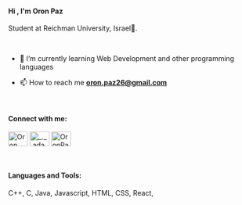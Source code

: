 <h4>Hi , I'm Oron Paz</h4>
<p>Student at Reichman University, Israel🌟.</p>
<br>

- 🌱 I’m currently learning Web Development and other programming languages

- 📫 How to reach me **oron.paz26@gmail.com**
  
<br>
<h4 align="left">Connect with me:</h4>
<p align="left">
  <a href="https://www.linkedin.com/in/oronpaz/" target="blank"><img align="center"
      src="https://raw.githubusercontent.com/rahuldkjain/github-profile-readme-generator/master/src/images/icons/Social/linked-in-alt.svg"
      alt="Oron Paz" height="30" width="40" /></a>
  <a href="https://www.instagram.com/oron_paz/" target="blank"><img align="center"
      src="https://raw.githubusercontent.com/rahuldkjain/github-profile-readme-generator/master/src/images/icons/Social/instagram.svg"
      alt="_._.adam._" height="30" width="40" /></a>
  <a href="https://www.hackerrank.com/profile/oron_paz26" target="blank"><img align="center"
      src="https://raw.githubusercontent.com/rahuldkjain/github-profile-readme-generator/master/src/images/icons/Social/hackerrank.svg"
      alt="OronPaz" height="30" width="40" /></a>
</p>
<br>
<h4 align="left">Languages and Tools:</h4>
<p>C++, C, Java, Javascript, HTML, CSS, React, </p>
